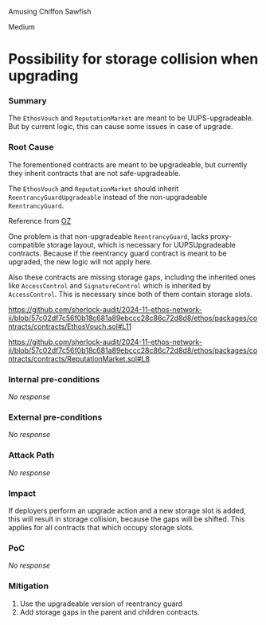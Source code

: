 Amusing Chiffon Sawfish

Medium

# Possibility for storage collision when upgrading

### Summary

The `EthosVouch` and `ReputationMarket` are meant to be UUPS-upgradeable. But by current logic, this can cause some issues in case of upgrade.

### Root Cause

The forementioned contracts are meant to be upgradeable, but currently they inherit contracts that are not safe-upgradeable.

The `EthosVouch` and `ReputationMarket` should inherit `ReentrancyGuardUpgradeable` instead of the non-upgradeable `ReentrancyGuard`. 

Reference from [OZ](https://docs.openzeppelin.com/contracts/5.x/upgradeable)

One problem is that non-upgradeable `ReentrancyGuard`, lacks proxy-compatible storage layout, which is necessary for UUPSUpgradeable contracts. Because if the reentrancy guard contract is meant to be upgraded, the new logic will not apply here.

Also these contracts are missing storage gaps, including the inherited ones like `AccessControl` and `SignatureControl` which is inherited by `AccessControl`. This is necessary since both of them contain storage slots.

https://github.com/sherlock-audit/2024-11-ethos-network-ii/blob/57c02df7c56f0b18c681a89ebccc28c86c72d8d8/ethos/packages/contracts/contracts/EthosVouch.sol#L11

https://github.com/sherlock-audit/2024-11-ethos-network-ii/blob/57c02df7c56f0b18c681a89ebccc28c86c72d8d8/ethos/packages/contracts/contracts/ReputationMarket.sol#L8

### Internal pre-conditions

_No response_

### External pre-conditions

_No response_

### Attack Path

_No response_

### Impact

If deployers perform an upgrade action and a new storage slot is added, this will result in storage collision, because the gaps will be shifted. This applies for all contracts that which occupy storage slots.

### PoC

_No response_

### Mitigation

1. Use the upgradeable version of reentrancy guard
2. Add storage gaps in the parent and children contracts.